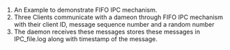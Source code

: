 1. An Example to demonstrate FIFO IPC mechanism. 
2. Three Clients communicate with a dameon through FIFO IPC mechanism with their client ID, message sequence number and a random number
3. The daemon receives these messages stores these messages in IPC_file.log along with timestamp of the message.
